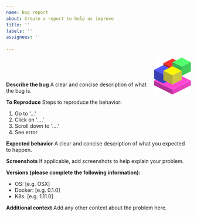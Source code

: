 ```yaml
---
name: Bug report
about: Create a report to help us improve
title: ''
labels: ''
assignees: ''

---
```



<img src="https://raw.githubusercontent.com/Oisty/Auster/main/assets/logo/logo.svg" align="right" width="100" height="auto"/>

<br/>
<br/>
<br/>


**Describe the bug**
A clear and concise description of what the bug is.

**To Reproduce**
Steps to reproduce the behavior:
1. Go to '...'
2. Click on '....'
3. Scroll down to '....'
4. See error

**Expected behavior**
A clear and concise description of what you expected to happen.

**Screenshots**
If applicable, add screenshots to help explain your problem.

**Versions (please complete the following information):**
 - OS: [e.g. OSX]
 - Docker: [e.g. 0.1.0]
 - K8s: [e.g. 1.11.0]

**Additional context**
Add any other context about the problem here.
